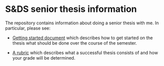 # S&DS senior thesis information

The repository contains information about doing a senior thesis with me. In particular, please see:

- [Getting started document](https://github.com/emeyers/senior_thesis-/blob/main/getting_started.md) which describes how to get started on the thesis what should be done over the course of the semester.

- [A rubric](https://github.com/emeyers/senior_thesis-/blob/main/rubric.md) which describes what a successful thesis consists of and how your grade will be determined. 
